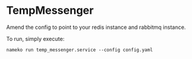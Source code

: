 # TempMessenger

Amend the config to point to your redis instance and rabbitmq instance.

To run, simply execute:
```
nameko run temp_messenger.service --config config.yaml
```
